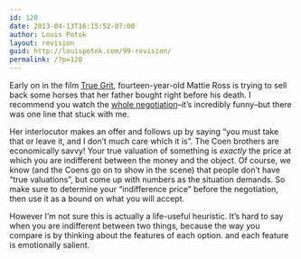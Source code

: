 ```yaml
---
id: 120
date: 2013-04-13T16:15:52-07:00
author: Louis Potok
layout: revision
guid: http://louispotok.com/99-revision/
permalink: /?p=120
---
```

Early on in the film [True Grit](http://en.wikipedia.org/wiki/True_Grit_(2010_film)), fourteen-year-old Mattie Ross is trying to sell back some horses that her father bought right before his death. I recommend you watch the [whole negotiation](http://www.youtube.com/watch?v=714Xl-G5qaI)&#8211;it&#8217;s incredibly funny&#8211;but there was one line that stuck with me.

Her interlocutor makes an offer and follows up by saying &#8220;you must take that or leave it, and I don&#8217;t much care which it is&#8221;. The Coen brothers are economically savvy! Your true valuation of something is _exactly_ the price at which you are indifferent between the money and the object. Of course, we know (and the Coens go on to show in the scene) that people don&#8217;t have &#8220;true valuations&#8221;, but come up with numbers as the situation demands. So make sure to determine your &#8220;indifference price&#8221; before the negotiation, then use it as a bound on what you will accept.

However I&#8217;m not sure this is actually a life-useful heuristic. It&#8217;s hard to say when you are indifferent between two things, because the way you compare is by thinking about the features of each option. and each feature is emotionally salient.